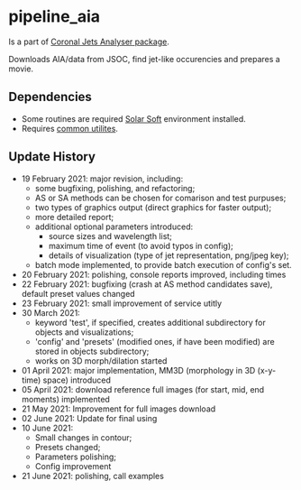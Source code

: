 # pipeline_aia
Is a part of [Coronal Jets Analyser package](https://github.com/coronal-jets).

Downloads AIA/data from JSOC, find jet-like occurencies and prepares a movie.

## Dependencies
* Some routines are required [Solar Soft](https://www.lmsal.com/solarsoft/ssw_packages_info.html) environment installed.
* Requires [common utilites](https://github.com/coronal-jets/pipeline_common).

## Update History
* 19 February 2021: major revision, including:
	* some bugfixing, polishing, and refactoring;
	* AS or SA methods can be chosen for comarison and test purpuses;
	* two types of graphics output (direct graphics for faster output);
	* more detailed report;
	* additional optional parameters introduced:
		* source sizes and wavelength list;
		* maximum time of event (to avoid typos in config);
		* details of visualization (type of jet representation, png/jpeg key);
	* batch mode implemented, to provide batch execution of config's set.
* 20 February 2021: polishing, console reports improved, including times
* 22 February 2021: bugfixing (crash at AS method candidates save), default preset values changed
* 23 February 2021: small improvement of service utitly
* 30 March 2021:
	* keyword 'test', if specified, creates additional subdirectory for objects and visualizations;
	* 'config' and 'presets' (modified ones, if have been modified) are stored in objects subdirectory;
	* works on 3D morph/dilation started
* 01 April 2021: major implementation, MM3D (morphology in 3D (x-y-time) space) introduced
* 05 April 2021: download reference full images (for start, mid, end moments) implemented
* 21 May 2021: Improvement for full images download
* 02 June 2021: Update for final using
* 10 June 2021:
	* Small changes in contour;
	* Presets changed;
	* Parameters polishing;
	* Config improvement
* 21 June 2021: polishing, call examples
